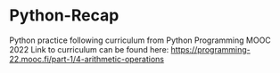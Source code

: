 # Python-Recap
Python practice following curriculum from Python Programming MOOC 2022
Link to curriculum can be found here: https://programming-22.mooc.fi/part-1/4-arithmetic-operations

